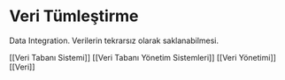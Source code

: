 # Veri Tümleştirme

Data Integration. Verilerin tekrarsız olarak saklanabilmesi.

[[Veri Tabanı Sistemi]]
[[Veri Tabanı Yönetim Sistemleri]]
[[Veri Yönetimi]]
[[Veri]]